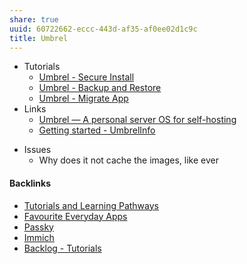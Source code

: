 ```yaml
---
share: true
uuid: 60722662-eccc-443d-af35-af0ee02d1c9c
title: Umbrel
---
```

- Tutorials
	- [Umbrel - Secure Install](/c14c9c80-6039-4bf8-bb72-0afbaceb08ea)
	- [Umbrel - Backup and Restore](/92aa8e61-712a-414d-95c1-7b9ff98c2f98)
	- [Umbrel - Migrate App](/06913657-30a0-4e59-98b1-42371710dafb)
- Links
	- [Umbrel — A personal server OS for self-hosting](https://umbrel.com/)
	- [Getting started - UmbrelInfo](https://umbrelinfo.gitlab.io/getting-started.html)
* Issues
	* Why does it not cache the images, like ever

#### Backlinks

* [Tutorials and Learning Pathways](/b554fe38-0be3-4e5e-a817-41077f5f6e69)
* [Favourite Everyday Apps](/444ff7c7-77b4-483c-b801-3955d2daeb0a)
* [Passky](/7fa8de8e-e71d-4524-8c3b-455ae03e5500)
* [Immich](/20305bf4-fd35-473e-9ff7-f4aed64c3ca5)
* [Backlog - Tutorials](/31f7e81a-967e-41f4-872e-91d1571df726)